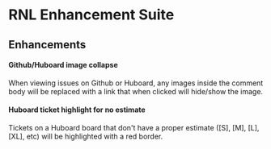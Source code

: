 # RNL Enhancement Suite

## Enhancements

#### Github/Huboard image collapse

When viewing issues on Github or Huboard, any images inside the comment body will be replaced with a link that when clicked will hide/show the image.

#### Huboard ticket highlight for no estimate

Tickets on a Huboard board that don't have a proper estimate ([S], [M], [L], [XL], etc) will be highlighted with a red border.
